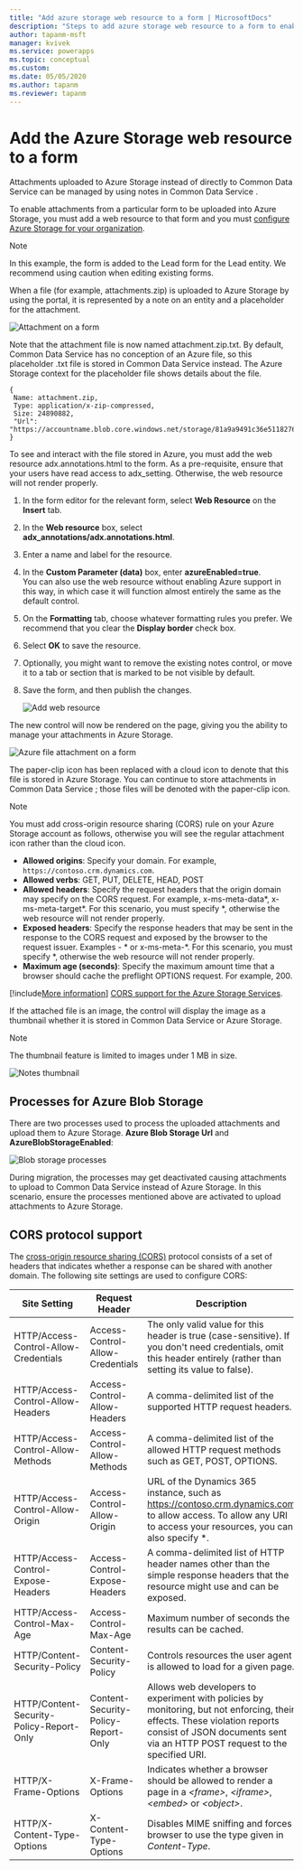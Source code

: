 ```yaml
---
title: "Add azure storage web resource to a form | MicrosoftDocs"
description: "Steps to add azure storage web resource to a form to enable uploading attachments to Azure Storage."
author: tapanm-msft
manager: kvivek
ms.service: powerapps
ms.topic: conceptual
ms.custom: 
ms.date: 05/05/2020
ms.author: tapanm
ms.reviewer: tapanm
---
```


# Add the Azure Storage web resource to a form

Attachments uploaded to Azure Storage instead of directly to Common Data Service  can be managed by using notes in Common Data Service .

To enable attachments from a particular form to be uploaded into Azure Storage, you must add a web resource to that form and you must [configure Azure Storage for your organization](enable-azure-storage.md).

> [!NOTE]
> In this example, the form is added to the Lead form for the Lead entity. We recommend using caution when editing existing forms.

When a file (for example, attachments.zip) is uploaded to Azure Storage by using the portal, it is represented by a note on an entity and a placeholder for the attachment.

![Attachment on a form](media/notes-attachment-lead-form.png "Placeholder for the attachment on a form")

Note that the attachment file is now named attachment.zip.txt. By default, Common Data Service  has no conception of an Azure file, so this placeholder .txt file is stored in Common Data Service  instead. The Azure Storage context for the placeholder file shows details about the file.
```
{
 Name: attachment.zip,
 Type: application/x-zip-compressed,
 Size: 24890882,
 "Url": "https://accountname.blob.core.windows.net/storage/81a9a9491c36e51182760026833bcf82/attachment.zip"
}
```

To see and interact with the file stored in Azure, you must add the web resource adx.annotations.html to the form. As a pre-requisite, ensure that your users have read access to adx_setting. Otherwise, the web resource will not render properly.

1. In the form editor for the relevant form, select **Web Resource** on the **Insert** tab.

2. In the **Web resource** box, select **adx_annotations/adx.annotations.html**.

3. Enter a name and label for the resource.

4. In the **Custom Parameter (data)** box, enter **azureEnabled=true**. <br>You can also use the web resource without enabling Azure support in this way, in which case it will function almost entirely the same as the default control.</br>

5. On the **Formatting** tab, choose whatever formatting rules you prefer. We recommend that you clear the **Display border** check box.

6. Select **OK** to save the resource.

7. Optionally, you might want to remove the existing notes control, or move it to a tab or section that is marked to be not visible by default.

8. Save the form, and then publish the changes.

   ![Add web resource](media/add-web-resource.png "Add a web resource")

The new control will now be rendered on the page, giving you the ability to manage your attachments in Azure Storage.

![Azure file attachment on a form](media/azure-file-attachment-lead-form.png "Azure file attachment on a form")

The paper-clip icon has been replaced with a cloud icon to denote that this file is stored in Azure Storage. You can continue to store attachments in Common Data Service ; those files will be denoted with the paper-clip icon.

> [!Note]
> You must add cross-origin resource sharing (CORS) rule on your Azure Storage account as follows, otherwise you will see the regular attachment icon rather than the cloud icon.
> - **Allowed origins**: Specify your domain. For example, `https://contoso.crm.dynamics.com`.
> - **Allowed verbs**: GET, PUT, DELETE, HEAD, POST
> - **Allowed headers**: Specify the request headers that the origin domain may specify on the CORS request. For example, x-ms-meta-data\*, x-ms-meta-target\*. For this scenario, you must specify *, otherwise the web resource will not render properly.
> - **Exposed headers**: Specify the response headers that may be sent in the response to the CORS request and exposed by the browser to the request issuer. Examples - \* or x-ms-meta-\*. For this scenario, you must specify *, otherwise the web resource will not render properly.
> - **Maximum age (seconds)**: Specify the maximum amount time that a browser should cache the preflight OPTIONS request. For example, 200.
> 
> [!include[More information](../../includes/proc-more-information.md)] [CORS support for the Azure Storage Services](https://docs.microsoft.com/rest/api/storageservices/cross-origin-resource-sharing--cors--support-for-the-azure-storage-services).

If the attached file is an image, the control will display the image as a thumbnail whether it is stored in Common Data Service  or Azure Storage.

> [!Note]
> The thumbnail feature is limited to images under 1 MB in size.

![Notes thumbnail](media/notes-thumbnail.png "Notes thumbnail")

## Processes for Azure Blob Storage

There are two processes used to process the uploaded attachments and upload them to Azure Storage. **Azure Blob Storage Url** and **AzureBlobStorageEnabled**:

![Blob storage processes](media/blob-storage-processes.png "Blob storage processes")

During migration, the processes may get deactivated causing attachments to upload to Common Data Service instead of Azure Storage. In this scenario, ensure the processes mentioned above are activated to upload attachments to Azure Storage.

## CORS protocol support

The [cross-origin resource sharing (CORS)](https://www.w3.org/TR/cors/) protocol consists of a set of headers that indicates whether a response can be shared with another domain.
The following site settings are used to configure CORS:

| Site Setting | Request Header | Description |
|-|-|-|
| HTTP/Access-Control-Allow-Credentials | Access-Control-Allow-Credentials | The only valid value for this header is true (case-sensitive). If you don't need credentials, omit this header entirely (rather than setting its value to false). 
| HTTP/Access-Control-Allow-Headers | Access-Control-Allow-Headers | A comma-delimited list of the supported HTTP request headers.
| HTTP/Access-Control-Allow-Methods | Access-Control-Allow-Methods | A comma-delimited list of the allowed HTTP request methods such as GET, POST, OPTIONS.
| HTTP/Access-Control-Allow-Origin | Access-Control-Allow-Origin | URL of the Dynamics 365 instance, such as https://contoso.crm.dynamics.com to allow access. To allow any URI to access your resources, you can also specify \*.                 |
|  HTTP/Access-Control-Expose-Headers | Access-Control-Expose-Headers | A comma-delimited list of HTTP header names other than the simple response headers that the resource might use and can be exposed.
| HTTP/Access-Control-Max-Age | Access-Control-Max-Age |  Maximum number of seconds the results can be cached.
| HTTP/Content-Security-Policy | Content-Security-Policy | Controls resources the user agent is allowed to load for a given page.
| HTTP/Content-Security-Policy-Report-Only | Content-Security-Policy-Report-Only | Allows web developers to experiment with policies by monitoring, but not enforcing, their effects. These violation reports consist of JSON documents sent via an HTTP POST request to the specified URI.
| HTTP/X-Frame-Options | X-Frame-Options | Indicates whether a browser should be allowed to render a page in a *\<frame\>*, *\<iframe\>*, *\<embed\>* or *\<object\>*.
| HTTP/X-Content-Type-Options | X-Content-Type-Options | Disables MIME sniffing and forces browser to use the type given in *Content-Type*.
